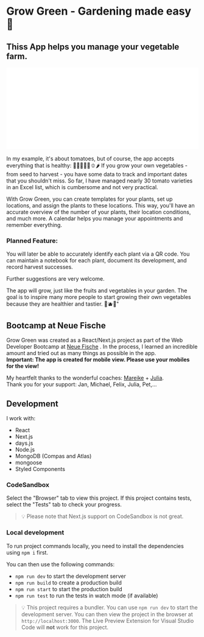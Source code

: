 # Grow Green - Gardening made easy 🍅

## Thiss App helps you manage your vegetable farm.

![Screenshots](/public/screenshots/grow-green-screen.svg)

In my example, it's about tomatoes, but of course, the app accepts everything that is healthy: 🍆🥦🫛🥕🌽🫑🌶️
If you grow your own vegetables - from seed to harvest - you have some data to track and important dates that you shouldn't miss. So far, I have managed nearly 30 tomato varieties in an Excel list, which is cumbersome and not very practical.

With Grow Green, you can create templates for your plants, set up locations, and assign the plants to these locations. This way, you'll have an accurate overview of the number of your plants, their location conditions, and much more. A calendar helps you manage your appointments and remember everything.

### Planned Feature:

You will later be able to accurately identify each plant via a QR code. You can maintain a notebook for each plant, document its development, and record harvest successes.

Further suggestions are very welcome.

The app will grow, just like the fruits and vegetables in your garden. The goal is to inspire many more people to start growing their own vegetables because they are healthier and tastier. 🍓🫐🍒"

## Bootcamp at Neue Fische

Grow Green was created as a React/Next.js project as part of the Web Developer Bootcamp at [Neue Fische](https://github.com/neuefische) . In the process, I learned an incredible amount and tried out as many things as possible in the app.  
**Important: The app is created for mobile view. Please use your mobiles for the view!**

My heartfelt thanks to the wonderful coaches: [Mareike](https://github.com/mbosselmann) + [Julia](https://github.com/julialoeschel).  
Thank you for your support: Jan, Michael, Felix, Julia, Pet,...

## Development

I work with:

- React
- Next.js
- days.js
- Node.js
- MongoDB (Compas and Atlas)
- mongoose
- Styled Components

### CodeSandbox

Select the "Browser" tab to view this project. If this project contains tests, select the "Tests" tab to check your progress.

> 💡 Please note that Next.js support on CodeSandbox is not great.

### Local development

To run project commands locally, you need to install the dependencies using `npm i` first.

You can then use the following commands:

- `npm run dev` to start the development server
- `npm run build` to create a production build
- `npm run start` to start the production build
- `npm run test` to run the tests in watch mode (if available)

> 💡 This project requires a bundler. You can use `npm run dev` to start the development server. You can then view the project in the browser at `http://localhost:3000`. The Live Preview Extension for Visual Studio Code will **not** work for this project.
